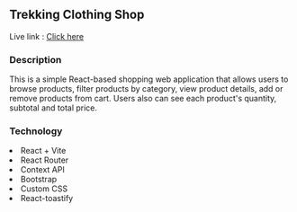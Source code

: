 ## Trekking Clothing Shop

Live link : <a href="https://trekking-shovon.netlify.app/">Click here</a>

### Description

<p>This is a simple React-based shopping web application that allows users to browse products, filter products by category, view product details, add or remove products from cart. Users also can see each product's quantity, subtotal and total price.</p>

### Technology

<li>React + Vite</li>
<li>React Router</li>
<li>Context API </li>
<li>Bootstrap</li>
<li>Custom CSS</li>
<li>React-toastify</li>
